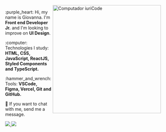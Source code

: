 <img src="https://raw.githubusercontent.com/MicaelliMedeiros/micaellimedeiros/master/image/computer-illustration.png" min-width="350px" max-width="350px" width="350px" align="right" alt="Computador iuriCode">

<p align="left"> 
  :purple_heart: Hi, my name is Giovanna. I'm <strong>Front end Developer Jr.</strong> and I'm looking to improve on <strong>UI Design</strong>.
</p>

<p align="left">
  :computer: Technologies I study: <strong>HTML, CSS, JavaScript, ReactJS, Styled Components and TypeScript.</strong>
</p>

<p align="left">
  :hammer_and_wrench: Tools: <strong>VSCode, Figma, Vercel, Git and GitHub.</strong>
</p>

<p align="left">
  💌 If you want to chat with me, send me a message.
</p>

<p align="left">
  <a href="https://www.instagram.com/_gripada" alt="Instagram" target="_blank">
    <img src="https://img.shields.io/badge/-Instagram-1C1C1C?style=for-the-badge&logo=Instagram&logoColor=6F2BFF&link=https://www.instagram.com/_gripada/"/>
  </a>
  
  <a href="https://www.linkedin.com/in/giovannalinda" alt="Linkedin" target="_blank">
    <img src="https://img.shields.io/badge/-Linkedin-1C1C1C?style=for-the-badge&logo=Linkedin&logoColor=6F2BFF&link=https://www.linkedin.com/in/giovannalinda"/>
  </a>
</p>
